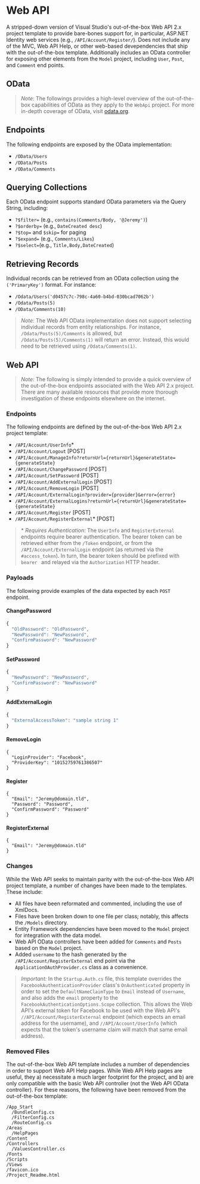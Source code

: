 # Web API
A stripped-down version of Visual Studio's out-of-the-box Web API 2.x project template to provide bare-bones support for, in particular, ASP.NET Identity web services (e.g., `/API/Account/Register/`). Does not include any of the MVC, Web API Help, or other web-based devependencies that ship with the out-of-the-box template. Additionally includes an OData controller for exposing other elements from the `Model` project, including `User`, `Post`, and `Comment` end points.

## OData
> *Note:* The followings provides a high-level overview of the out-of-the-box capabilities of OData as they apply to the `WebApi` project. For more in-depth coverage of OData, visit [odata.org](http://www.odata.org/).

## Endpoints
The following endpoints are exposed by the OData implementation:
- `/OData/Users`
- `/OData/Posts`
- `/OData/Comments`

## Querying Collections
Each OData endpoint supports standard OData parameters via the Query String, including:
- `?$filter=` (e.g., `contains(Comments/Body, '@Jeremy')`)
- `?$orderby=` (e.g., `DateCreated desc`)
- `?$top=` and `$skip=` for paging
- `?$expand=` (e.g., `Comments/Likes`)
- `?$select=`(e.g., `Title,Body,DateCreated`)

## Retrieving Records
Individual records can be retrieved from an OData collection using the `('PrimaryKey')` format. For instance:
- `/Odata/Users('d0457c7c-798c-4a60-b4bd-030bcad7062b')`
- `/Odata/Posts(5)`
- `/OData/Comments(10)`

> *Note:* The Web API OData implementation does not support selecting individual records from entity relationships. For instance, `/Odata/Posts(5)/Comments` is allowed, but `/Odata/Posts(5)/Comments(1)` will return an error. Instead, this would need to be retrieved using `/Odata/Comments(1)`.

## Web API

> *Note:* The following is simply intended to provide a quick overview of the out-of-the-box endpoints associated with the Web API 2.x project. There are many available resources that provide more thorough investigation of these endpoints elsewhere on the internet. 

### Endpoints
The following endpoints are defined by the out-of-the-box Web API 2.x project template:
- `/API/Account/UserInfo`\*  
- `/API/Account/Logout` [POST]
- `/API/Account/ManageInfo?returnUrl={returnUrl}&generateState={generateState}`
- `/API/Account/ChangePassword` [POST]
- `/API/Account/SetPassword` [POST]
- `/API/Account/AddExternalLogin` [POST]
- `/API/Account/RemoveLogin` [POST]
- `/API/Account/ExternalLogin?provider={provider}&error={error}`
- `/API/Account/ExternalLogins?returnUrl={returnUrl}&generateState={generateState}`  
- `/API/Account/Register` [POST]
- `/API/Account/RegisterExternal`\*  [POST]

> \* *Requires Authentication*: The `UserInfo` and `RegisterExternal` endpoints require bearer authentication. The bearer token can be retrieved either from the `/Token` endpoint, or from the `/API/Account/ExternalLogin` endpoint (as returned via the `#access_token`). In turn, the bearer token should be prefixed with `bearer ` and relayed via the `Authorization` HTTP header.

### Payloads
The following provide examples of the data expected by each `POST` endpoint. 

#### ChangePassword
```javascript
{
  "OldPassword": "OldPassword",
  "NewPassword": "NewPassword",
  "ConfirmPassword": "NewPassword"
}
```

#### SetPassword
```javascript
{
  "NewPassword": "NewPassword",
  "ConfirmPassword": "NewPassword"
}
```

#### AddExternalLogin
```javascript
{
  "ExternalAccessToken": "sample string 1"
}
```

#### RemoveLogin
```
{
  "LoginProvider": "Facebook",
  "ProviderKey": "10152759761386507"
}
```

#### Register
```
{
  "Email": "Jeremy@domain.tld",
  "Password": "Password",
  "ConfirmPassword": "Password"
}
```

#### RegisterExternal
```
{
  "Email": "Jeremy@domain.tld"
}
```

### Changes
While the Web API seeks to maintain parity with the out-of-the-box Web API project template, a number of changes have been made to the templates. These include:
- All files have been reformated and commented, including the use of XmlDocs. 
- Files have been broken down to one file per class; notably, this affects the `/Models` directory. 
- Entity Framework dependencies have been moved to the `Model` project for integration with the data model.
- Web API OData controllers have been added for `Comments` and `Posts` based on the `Model` project.
- Added `username` to the hash generated by the `/API/Account/RegisterExternal` end point via the `ApplicationOAuthProvider.cs` class as a convenience.

> *Important:* In the `Startup.Auth.cs` file, this template overrides the `FacebookAuthenticationProvider` class's `OnAuthenticated` property in order to set the `DefaultNameClaimType` to `Email` instead of `Username`, and also adds the `email` property to the `FacebookAuthenticationOptions.Scope` collection. This allows the Web API's external token for Facebook to be used with the Web API's `//API/Account/RegisterExternal` endpoint (which expects an email address for the username), and `//API/Account/UserInfo` (which expects that the token's username claim will match that same email address).

### Removed Files
The out-of-the-box Web API template includes a number of dependencies in order to support Web API Help pages. While Web API Help pages are useful, they a) necessitate a much larger footprint for the project, and b) are only compatible with the basic Web API controller (not the Web API OData controller). For these reasons, the following have been removed from the out-of-the-box template:
```
/App_Start
  /BundleConfig.cs
  /FilterConfig.cs
  /RouteConfig.cs
/Areas
  /HelpPages
/Content
/Controllers
  /ValuesController.cs
/Fonts
/Scripts
/Views
/favicon.ico
/Project_Readme.html
```
